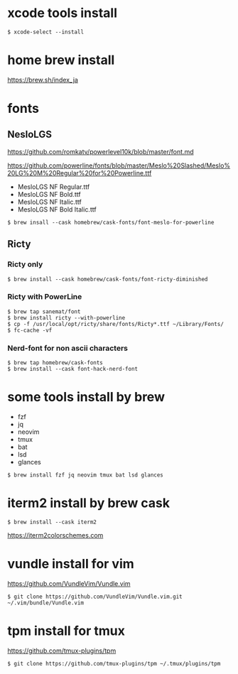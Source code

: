 # xcode tools install

~~~
$ xcode-select --install
~~~

# home brew install

https://brew.sh/index_ja

# fonts

## NesloLGS

https://github.com/romkatv/powerlevel10k/blob/master/font.md

https://github.com/powerline/fonts/blob/master/Meslo%20Slashed/Meslo%20LG%20M%20Regular%20for%20Powerline.ttf

 * MesloLGS NF Regular.ttf
 * MesloLGS NF Bold.ttf
 * MesloLGS NF Italic.ttf
 * MesloLGS NF Bold Italic.ttf

~~~
$ brew insall --cask homebrew/cask-fonts/font-meslo-for-powerline
~~~

## Ricty

### Ricty only

~~~
$ brew install --cask homebrew/cask-fonts/font-ricty-diminished
~~~

### Ricty with PowerLine

~~~
$ brew tap sanemat/font
$ brew install ricty --with-powerline
$ cp -f /usr/local/opt/ricty/share/fonts/Ricty*.ttf ~/Library/Fonts/
$ fc-cache -vf
~~~


### Nerd-font for non ascii characters

~~~
$ brew tap homebrew/cask-fonts
$ brew install --cask font-hack-nerd-font
~~~


# some tools install by brew

* fzf
* jq
* neovim
* tmux
* bat
* lsd
* glances

~~~
$ brew install fzf jq neovim tmux bat lsd glances
~~~

# iterm2 install by brew cask

~~~
$ brew install --cask iterm2
~~~

https://iterm2colorschemes.com


# vundle install for vim

https://github.com/VundleVim/Vundle.vim

~~~
$ git clone https://github.com/VundleVim/Vundle.vim.git ~/.vim/bundle/Vundle.vim
~~~

# tpm install for tmux

https://github.com/tmux-plugins/tpm

~~~
$ git clone https://github.com/tmux-plugins/tpm ~/.tmux/plugins/tpm
~~~

